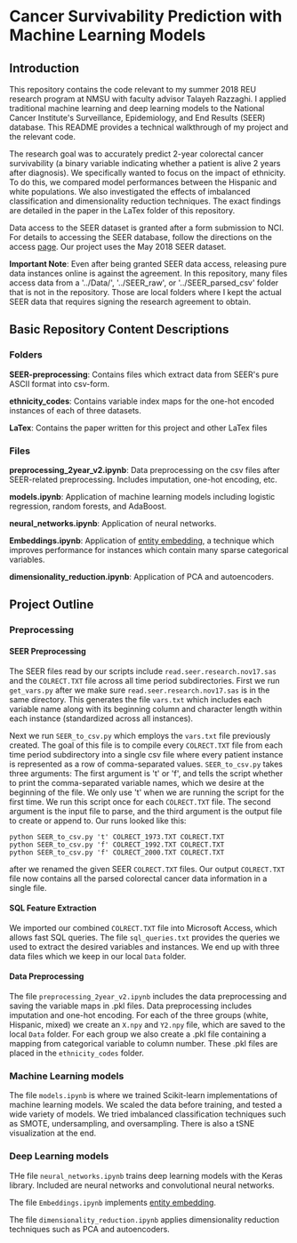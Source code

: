 # Cancer Survivability Prediction with Machine Learning Models
## Introduction
This repository contains the code relevant to my summer 2018 REU research program at NMSU with faculty advisor Talayeh Razzaghi. I applied traditional machine learning and deep learning models to the National Cancer Institute's Surveillance, Epidemiology, and End Results (SEER) database. This README provides a technical walkthrough of my project and the relevant code.

The research goal was to accurately predict 2-year colorectal cancer survivability (a binary variable indicating whether a patient is alive 2 years after diagnosis). We specifically wanted to focus on the impact of ethnicity. To do this, we compared model performances between the Hispanic and white populations. We also investigated the effects of imbalanced classification  and dimensionality reduction techniques. The exact findings are detailed in the paper in the LaTex folder of this repository.

Data access to the SEER dataset is granted after a form submission to NCI. For details to accessing the SEER database, follow the directions on the access [page](https://seer.cancer.gov/data/access.html). Our project uses the May 2018 SEER dataset.

**Important Note**: Even after being granted SEER data access, releasing pure data instances online is against the agreement. In this repository, many files access data from a '../Data/', '../SEER_raw', or '../SEER_parsed_csv' folder that is not in the repository. Those are local folders where I kept the actual SEER data that requires signing the research agreement to obtain.

## Basic Repository Content Descriptions
### Folders
**SEER-preprocessing**: Contains files which extract data from SEER's pure ASCII format into csv-form.

**ethnicity_codes**: Contains variable index maps for the one-hot encoded instances of each of three datasets.

**LaTex**: Contains the paper written for this project and other LaTex files

### Files
**preprocessing_2year_v2.ipynb**: Data preprocessing on the csv files after SEER-related preprocessing. Includes imputation, one-hot encoding, etc.

**models.ipynb**: Application of machine learning models including logistic regression, random forests, and AdaBoost.

**neural_networks.ipynb**: Application of neural networks.

**Embeddings.ipynb**: Application of [entity embedding](https://arxiv.org/pdf/1604.06737.pdf), a technique which improves performance for instances which contain many sparse categorical variables.

**dimensionality_reduction.ipynb**: Application of PCA and autoencoders.

## Project Outline
### Preprocessing
#### SEER Preprocessing
The SEER files read by our scripts include `read.seer.research.nov17.sas` and the `COLRECT.TXT` file across all time period subdirectories. First we run `get_vars.py` after we make sure `read.seer.research.nov17.sas` is in the same directory. This generates the file `vars.txt` which includes each variable name along with its beginning column and character length within each instance (standardized across all instances).

Next we run `SEER_to_csv.py` which employs the `vars.txt` file previously created. The goal of this file is to compile every `COLRECT.TXT` file from each time period subdirectory into a single csv file where every patient instance is represented as a row of comma-separated values. `SEER_to_csv.py` takes three arguments: The first argument is 't' or 'f', and tells the script whether to print the comma-separated variable names, which we desire at the beginning of the file. We only use 't' when we are running the script for the first time. We run this script once for each `COLRECT.TXT` file. The second argument is the input file to parse, and the third argument is the output file to create or append to. Our runs looked like this:

```
python SEER_to_csv.py 't' COLRECT_1973.TXT COLRECT.TXT
python SEER_to_csv.py 'f' COLRECT_1992.TXT COLRECT.TXT
python SEER_to_csv.py 'f' COLRECT_2000.TXT COLRECT.TXT
```
after we renamed the given SEER `COLRECT.TXT` files. Our output `COLRECT.TXT` file now contains all the parsed colorectal cancer data information in a single file.

#### SQL Feature Extraction
We imported our combined `COLRECT.TXT` file into Microsoft Access, which allows fast SQL queries. The file `sql_queries.txt` provides the queries we used to extract the desired variables and instances. We end up with three data files which we keep in our local `Data` folder.

#### Data Preprocessing
The file `preprocessing_2year_v2.ipynb` includes the data preprocessing and saving the variable maps in .pkl files. Data preprocessing includes imputation and one-hot encoding. For each of the three groups (white, Hispanic, mixed) we create an `X.npy` and `Y2.npy` file, which are saved to the local `Data` folder. For each group we also create a .pkl file containing a mapping from categorical variable to column number. These .pkl files are placed in the `ethnicity_codes` folder.

### Machine Learning models
The file `models.ipynb` is where we trained Scikit-learn implementations of machine learning models. We scaled the data before training, and tested a wide variety of models. We tried imbalanced classification techniques such as SMOTE, undersampling, and oversampling. There is also a tSNE visualization at the end.

### Deep Learning models
THe file `neural_networks.ipynb` trains deep learning models with the Keras library. Included are neural networks and convolutional neural networks.

The file `Embeddings.ipynb` implements [entity embedding](https://arxiv.org/pdf/1604.06737.pdf).

The file `dimensionality_reduction.ipynb` applies dimensionality reduction techniques such as PCA and autoencoders.
